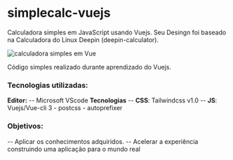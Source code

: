 # simplecalc-vuejs

Calculadora simples em JavaScript usando Vuejs.
Seu Desingn foi baseado na Calculadora do Linux Deepin (deepin-calculator).

![calculadora simples em Vue](https://photos.app.goo.gl/AGj1HcEs4W9BFVus8)

Código simples realizado durante aprendizado do Vuejs.

### Tecnologias utilizadas: 

  **Editor:**
     -- Microsoft VScode
  **Tecnologias**
     --  **CSS**: Tailwindcss v1.0
     -- **JS**: Vuejs/Vue-cli 3 - postcss - autoprefixer
     
  ### Objetivos:
 --  Aplicar os conhecimentos adquiridos.
 --  Acelerar a experiência construindo uma aplicação para o mundo real


